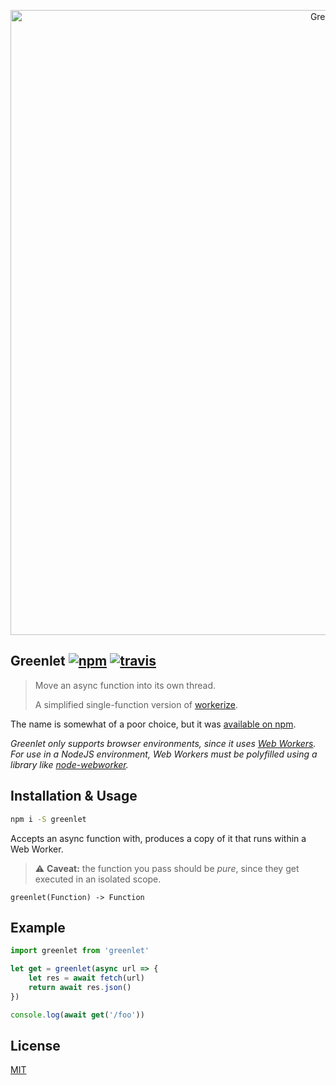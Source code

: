 <p align="center">
  <img src="https://i.imgur.com/e8XbYbd.png" width="1000" alt="Greenlet">
</p>

## Greenlet [![npm](https://img.shields.io/npm/v/greenlet.svg)](https://npm.im/greenlet) [![travis](https://travis-ci.org/developit/greenlet.svg?branch=master)](https://travis-ci.org/developit/greenlet)

> Move an async function into its own thread.
>
> A simplified single-function version of [workerize](https://github.com/developit/workerize).

The name is somewhat of a poor choice, but it was [available on npm](https://npm.im/greenlet).

_Greenlet only supports browser environments, since it uses [Web Workers](https://developer.mozilla.org/en-US/docs/Web/API/Web_Workers_API/Using_web_workers). For use in a NodeJS environment, Web Workers must be polyfilled using a library like [node-webworker](https://github.com/pgriess/node-webworker)._

## Installation & Usage

```sh
npm i -S greenlet
```

Accepts an async function with, produces a copy of it that runs within a Web Worker.

> ⚠️ **Caveat:** the function you pass should be _pure_, since they get executed in an isolated scope.

```
greenlet(Function) -> Function
```


## Example

```js
import greenlet from 'greenlet'

let get = greenlet(async url => {
	let res = await fetch(url)
	return await res.json()
})

console.log(await get('/foo'))
```


## License

[MIT](https://oss.ninja/mit/developit)
